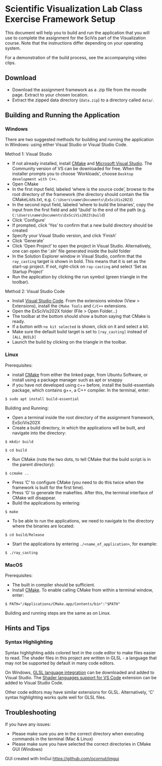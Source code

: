 # Scientific Visualization Lab Class Exercise Framework Setup

This document will help you to build and run the application that you will use to complete the assignment for the SciVis part of the Visualization course. Note that the instructions differ depending on your operating system. 

For a demonstration of the build process, see the accompanying video clips.

## Download
 * Download the assignment framework as a .zip file from the moodle page. Extract to your chosen location.
 * Extract the zipped data directory (`data.zip`) to a directory called `data/`.   

## Building and Running the Application

### Windows

There are two suggested methods for building and running the application in Windows: using either Visual Studio or Visual Studio Code. 

Method 1: Visual Studio
 * If not already installed, install [CMake](https://cmake.org/download/) and [Microsoft Visual Studio](https://visualstudio.microsoft.com/downloads/). The Community version of VS can be downloaded for free. When the installer prompts you to choose ‘Workloads’, choose `Desktop development with C++`.
 * Open CMake
 * In the first input field, labeled ‘where is the source code’, browse to the root directory of the framework (the directory should contain the file CMakeLists.txt, e.g. `C:\Users\name\Documents\ExSciVis2023`)
 * In the second input field, labeled ‘where to build the binaries’, copy the input from the first field and add ‘\build’ to the end of the path (e.g. `C:\Users\name\Documents\ExSciVis2023\build`)
 * Click ‘Configure’
 * If prompted, click ‘Yes’ to confirm that a new build directory should be created
 * Specify your Visual Studio version, and click ‘Finish’
 * Click ‘Generate’
 * Click ‘Open Project’ to open the project in Visual Studio. Alternatively, one can open the ‘.sln’ file generated inside the build folder
 * In the Solution Explorer window in Visual Studio, confirm that the `ray_casting` target is shown in bold. This means that it is set as the start-up project. If not, right-click on `ray-casting` and select ‘Set as Startup Project’
 * Run the application by clicking the run symbol (green triangle in the toolbar).


 Method 2: Visual Studio Code
 * Install [Visual Studio Code](https://code.visualstudio.com/). From the extensions window (View > Extensions), install the `CMake Tools` and `C/C++` extensions.
 * Open the ExSciVis202X folder (File > Open Folder...)
 * The toolbar at the bottom should show a button saying that CMake is ready.
 * If a button with `no kit selected` is shown, click on it and select a kit. 
 * Make sure the default build target is set to `[ray_casting]` instead of `[ALL_BUILD]`
 * Launch the build by clicking on the triangle in the toolbar. 





### Linux

Prerequisites:
 * install [CMake](https://cmake.org/download/) from either the linked page, from Ubuntu Software, or install using a package manager such as apt or snappy
 * if you have not developed using c++ before, install the build-essentials package, which contains g++, a C++ compiler. In the terminal, enter:

`$ sudo apt install build-essential`


Building and Running:
 * Open a terminal inside the root directory of the assignment framework, ExSciVis202X
 * Create a build directory, in which the applications will be built, and navigate into the directory: 

`$ mkdir build` 

`$ cd build`

 * Run CMake (note the two dots, to tell CMake that the build script is in the parent directory):

`$ ccmake .. `

 * Press ‘C’ to configure CMake (you need to do this twice when the framework is built for the first time).
 * Press ‘G’ to generate the makefiles. After this, the terminal interface of CMake will disappear.
 * Build the applications by entering:

`$ make`

 * To be able to run the applications, we need to navigate to the directory where the binaries are located:

`$ cd build/Release`

 * Start the applications by entering `./<name_of_application>`, for example:

`$ ./ray_casting`

### MacOS

Prerequisites:
 * The built in compiler should be sufficient.
 * Install [CMake](https://cmake.org/download/). To enable calling CMake from within a terminal window, enter:

`$ PATH="/Applications/CMake.app/Contents/bin":"$PATH"`

Building and running steps are the same as on Linux.


## Hints and Tips


### Syntax Highlighting

Syntax highlighting adds colored text in the code editor to make files easier to read. The shader files in this project are written in GLSL - a language that may not be supported by default in many code editors.

On Windows, [GLSL language integration](https://marketplace.visualstudio.com/items?itemName=DanielScherzer.GLSL) can be downloaded and added to Visual Studio.
The [Shader languages support for VS Code](https://marketplace.visualstudio.com/items?itemName=slevesque.shader) extension can be added to Visual Studio Code.

Other code editors may have similar extensions for GLSL. Alternatively, 'C' syntax highlighting works quite well for GLSL files.


## Troubleshooting

If you have any issues:
 * Please make sure you are in the correct directory when executing commands in the terminal (Mac & Linux)
 * Please make sure you have selected the correct directories in CMake GUI (Windows)



GUI created with ImGui
https://github.com/ocornut/imgui
